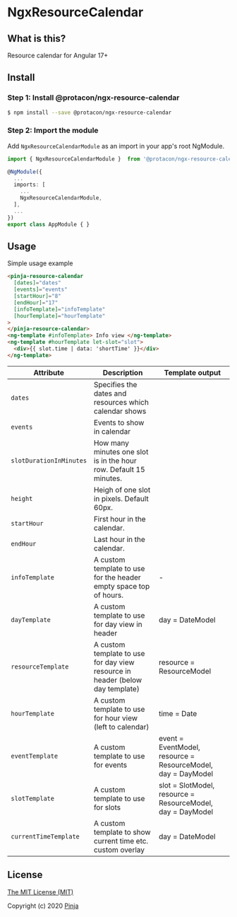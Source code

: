 # NgxResourceCalendar

## What is this?

Resource calendar for Angular 17+

## Install

### Step 1: Install @protacon/ngx-resource-calendar

```bash
$ npm install --save @protacon/ngx-resource-calendar
```

### Step 2: Import the module

Add `NgxResourceCalendarModule` as an import in your app's root NgModule.

```typescript
import { NgxResourceCalendarModule }  from '@protacon/ngx-resource-calendar';

@NgModule({
  ...
  imports: [
    ...
    NgxResourceCalendarModule,
  ],
  ...
})
export class AppModule { }
```

## Usage

Simple usage example

```html
<pinja-resource-calendar
  [dates]="dates"
  [events]="events"
  [startHour]="8"
  [endHour]="17"
  [infoTemplate]="infoTemplate"
  [hourTemplate]="hourTemplate"
>
</pinja-resource-calendar>
<ng-template #infoTemplate> Info view </ng-template>
<ng-template #hourTemplate let-slot="slot">
  <div>{{ slot.time | data: 'shortTime' }}</div>
</ng-template>
```

| Attribute               | Description                                                                   | Template output                                              |
| ----------------------- | ----------------------------------------------------------------------------- | ------------------------------------------------------------ |
| `dates`                 | Specifies the dates and resources which calendar shows                        |                                                              |
| `events`                | Events to show in calendar                                                    |                                                              |
| `slotDurationInMinutes` | How many minutes one slot is in the hour row. Default 15 minutes.             |                                                              |
| `height`                | Heigh of one slot in pixels. Default 60px.                                    |                                                              |
| `startHour`             | First hour in the calendar.                                                   |                                                              |
| `endHour`               | Last hour in the calendar.                                                    |                                                              |
| `infoTemplate`          | A custom template to use for the header empty space top of hours.             | -                                                            |
| `dayTemplate`           | A custom template to use for day view in header                               | day = DateModel                                              |
| `resourceTemplate`      | A custom template to use for day view resource in header (below day template) | resource = ResourceModel                                     |
| `hourTemplate`          | A custom template to use for hour view (left to calendar)                     | time = Date                                                  |
| `eventTemplate`         | A custom template to use for events                                           | event = EventModel, resource = ResourceModel, day = DayModel |
| `slotTemplate`          | A custom template to use for slots                                            | slot = SlotModel, resource = ResourceModel, day = DayModel   |
| `currentTimeTemplate`   | A custom template to show current time etc. custom overlay                    | day = DateModel                                              |

## License

[The MIT License (MIT)](LICENSE)

Copyright (c) 2020 [Pinja](https://www.pinja.com)
